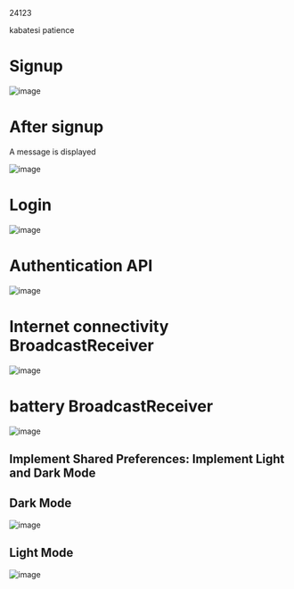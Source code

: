 24123

kabatesi patience

Signup
======

![image](https://github.com/tesii/flutter-api/assets/130172829/239e026f-0042-4dc9-873e-b46ad0619f32)


After signup
============
A message is displayed

![image](https://github.com/tesii/flutter-api/assets/130172829/705f2a9d-b769-4d4e-8166-727760589e62)


Login
=====

![image](https://github.com/tesii/flutter-api/assets/130172829/0a88d10d-6da5-4e9d-8504-24d755a921f8)


Authentication API
===================

![image](https://github.com/tesii/flutter-api/assets/130172829/d5d87264-539a-492c-a274-053630cf996e)

 Internet connectivity BroadcastReceiver
 =======================================
 
![image](https://github.com/tesii/flutter-api/assets/130172829/ec709f0b-babb-40bd-9c49-b31fe041dd14)

 battery BroadcastReceiver
 ========================
 
![image](https://github.com/tesii/flutter-api/assets/130172829/6656a67e-e63a-486f-8948-5694fd088668)

Implement Shared Preferences: Implement Light and Dark Mode
------------------------------------------------------------

 Dark Mode
 ---------

![image](https://github.com/user-attachments/assets/a4ec405f-4a62-458b-8e61-f905fb06539a)

Light Mode
----------


![image](https://github.com/user-attachments/assets/b4161d21-a658-40aa-969b-2e807d95a31d)











